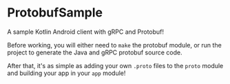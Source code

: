 # ProtobufSample
A sample Kotlin Android client with gRPC and Protobuf!

Before working, you will either need to `make` the protobuf module, or run the project to generate the Java and gRPC protobuf source code.

After that, it's as simple as adding your own `.proto` files to the `proto` module and building your app in your `app` module!
